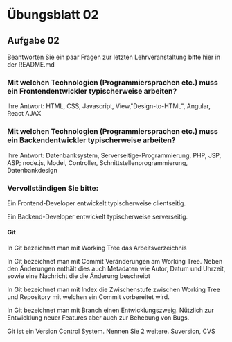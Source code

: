 # Übungsblatt 02

## Aufgabe 02

Beantworten Sie ein paar Fragen zur letzten Lehrveranstaltung bitte hier in der README.md

### Mit welchen Technologien (Programmiersprachen etc.) muss ein Frontendentwickler typischerweise arbeiten?

Ihre Antwort: HTML, CSS, Javascript, View,"Design-to-HTML", Angular, React AJAX

### Mit welchen Technologien (Programmiersprachen etc.) muss ein Backendentwickler typischerweise arbeiten?

Ihre Antwort: Datenbanksystem, Serverseitige-Programmierung, PHP, JSP, ASP; node.js, Model, Controller, Schnittstellenprogrammierung, Datenbankdesign

### Vervollständigen Sie bitte:

Ein Frontend-Developer entwickelt typischerweise clientseitig.

Ein Backend-Developer entwickelt typischerweise serverseitig.

#### Git

In Git bezeichnet man mit Working Tree das Arbeitsverzeichnis

In Git bezeichnet man mit Commit Veränderungen am Working Tree. Neben den Änderungen enthält dies auch Metadaten wie Autor, Datum und Uhrzeit, sowie eine Nachricht die die Änderung beschreibt

In Git bezeichnet man mit Index die Zwischenstufe zwischen Working Tree und Repository mit welchen ein Commit vorbereitet wird.

In Git bezeichnet man mit Branch einen Entwicklungszweig. Nützlich zur Entwicklung neuer Features aber auch zur Behebung von Bugs.

Git ist ein Version Control System. Nennen Sie 2 weitere. Suversion, CVS

